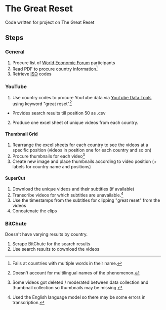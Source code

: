 # The Great Reset 
Code written for project on The Great Reset 

## Steps
### General 
1. Procure list of [World Economic Forum](https://www.weforum.org/) participants
2. Read PDF to procure country information[^1]
3. Retrieve [ISO](https://www.iso.org/iso-3166-country-codes.html) codes

### YouTube
1. Use country codes to procure YouTube data via [YouTube Data Tools](https://tools.digitalmethods.net/netvizz/youtube/) using keyword "great reset"[^2] 
  - Provides search results till position 50 as .csv
2. Produce one excel sheet of unique videos from each country.
 
#### Thumbnail Grid
1. Rearrange the excel sheets for each country to see the videos at a specific position (videos in position one for each country and so on)
2. Procure thumbnails for each video[^3] 
3. Create new image and place thumbnails according to video position (+ labels for country name and positions)

#### SuperCut
1. Download the unique videos and their subtitles (if available)
2. Transcribe videos for which subtitles are unavailable.[^4] 
3. Use the timestamps from the subtitles for clipping "great reset" from the videos 
4. Concatenate the clips


### BitChute
Doesn't have varying results by country. 

1. Scrape BitChute for the search results
2. Use search results to download the videos



[^1]: Fails at countries with multiple words in their name.
[^2]: Doesn't account for multilingual names of the phenomenon. 
[^3]: Some videos got deleted / moderated between data collection and thumbnail collection so thumbnails may be missing. 
[^4]: Used the English language model so there may be some errors in transcription. 


